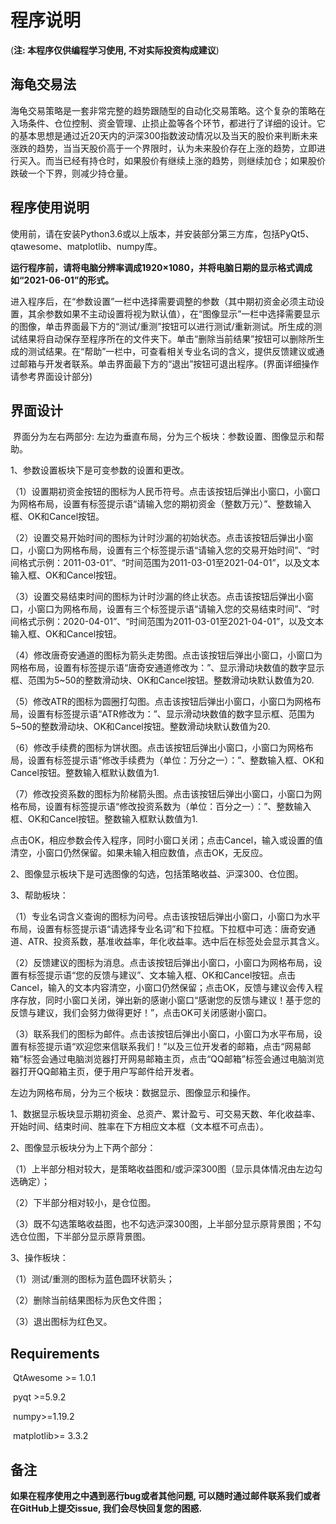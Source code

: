 # 程序说明 

(**注: 本程序仅供编程学习使用, 不对实际投资构成建议**)



## 海龟交易法

​		海龟交易策略是一套非常完整的趋势跟随型的自动化交易策略。这个复杂的策略在入场条件、仓位控制、资金管理、止损止盈等各个环节，都进行了详细的设计。它的基本思想是通过近20天内的沪深300指数波动情况以及当天的股价来判断未来涨跌的趋势，当当天股价高于一个界限时，认为未来股价存在上涨的趋势，立即进行买入。而当已经有持仓时，如果股价有继续上涨的趋势，则继续加仓；如果股价跌破一个下界，则减少持仓量。



## 程序使用说明

​	使用前，请在安装Python3.6或以上版本，并安装部分第三方库，包括PyQt5、qtawesome、matplotlib、numpy库。

​	**运行程序前，请将电脑分辨率调成1920×1080，并将电脑日期的显示格式调成如“2021-06-01”的形式。**

​	进入程序后，在“参数设置”一栏中选择需要调整的参数（其中期初资金必须主动设置，其余参数如果不主动设置将视为默认值），在“图像显示”一栏中选择需要显示的图像，单击界面最下方的“测试/重测”按钮可以进行测试/重新测试。所生成的测试结果将自动保存至程序所在的文件夹下。单击“删除当前结果”按钮可以删除所生成的测试结果。在“帮助”一栏中，可查看相关专业名词的含义，提供反馈建议或通过邮箱与开发者联系。单击界面最下方的“退出”按钮可退出程序。(界面详细操作请参考界面设计部分)



## **界面设计**

​	界面分为左右两部分: 左边为垂直布局，分为三个板块：参数设置、图像显示和帮助。

1、参数设置板块下是可变参数的设置和更改。

​	（1）设置期初资金按钮的图标为人民币符号。点击该按钮后弹出小窗口，小窗口为网格布局，设置有标签提示语“请输入您的期初资金（整数万元）”、整数输入框、OK和Cancel按钮。

​	（2）设置交易开始时间的图标为计时沙漏的初始状态。点击该按钮后弹出小窗口，小窗口为网格布局，设置有三个标签提示语“请输入您的交易开始时间”、“时间格式示例：2011-03-01”、“时间范围为2011-03-01至2021-04-01”，以及文本输入框、OK和Cancel按钮。

​	（3）设置交易结束时间的图标为计时沙漏的终止状态。点击该按钮后弹出小窗口，小窗口为网格布局，设置有三个标签提示语“请输入您的交易结束时间”、“时间格式示例：2020-04-01”、“时间范围为2011-03-01至2021-04-01”，以及文本输入框、OK和Cancel按钮。

​	（4）修改唐奇安通道的图标为箭头走势图。点击该按钮后弹出小窗口，小窗口为网格布局，设置有标签提示语“唐奇安通道修改为：”、显示滑动块数值的数字显示框、范围为5~50的整数滑动块、OK和Cancel按钮。整数滑动块默认数值为20.

​	（5）修改ATR的图标为圆圈打勾图。点击该按钮后弹出小窗口，小窗口为网格布局，设置有标签提示语“ATR修改为：”、显示滑动块数值的数字显示框、范围为5~50的整数滑动块、OK和Cancel按钮。整数滑动块默认数值为20.

​	（6）修改手续费的图标为饼状图。点击该按钮后弹出小窗口，小窗口为网格布局，设置有标签提示语“修改手续费为（单位：万分之一）：”、整数输入框、OK和Cancel按钮。整数输入框默认数值为1.

​	（7）修改投资系数的图标为阶梯箭头图。点击该按钮后弹出小窗口，小窗口为网格布局，设置有标签提示语“修改投资系数为（单位：百分之一）：”、整数输入框、OK和Cancel按钮。整数输入框默认数值为1.

点击OK，相应参数会传入程序，同时小窗口关闭；点击Cancel，输入或设置的值清空，小窗口仍然保留。如果未输入相应数值，点击OK，无反应。

2、图像显示板块下是可选图像的勾选，包括策略收益、沪深300、仓位图。

3、帮助板块：

（1）专业名词含义查询的图标为问号。点击该按钮后弹出小窗口，小窗口为水平布局，设置有标签提示语“请选择专业名词”和下拉框。下拉框中可选：唐奇安通道、ATR、投资系数，基准收益率，年化收益率。选中后在标签处会显示其含义。

（2）反馈建议的图标为消息。点击该按钮后弹出小窗口，小窗口为网格布局，设置有标签提示语“您的反馈与建议”、文本输入框、OK和Cancel按钮。点击Cancel，输入的文本内容清空，小窗口仍然保留；点击OK，反馈与建议会传入程序存放，同时小窗口关闭，弹出新的感谢小窗口“感谢您的反馈与建议！基于您的反馈与建议，我们会努力做得更好！”，点击OK可关闭感谢小窗口。

（3）联系我们的图标为邮件。点击该按钮后弹出小窗口，小窗口为水平布局，设置有标签提示语“欢迎您来信联系我们！”以及三位开发者的邮箱，点击“网易邮箱”标签会通过电脑浏览器打开网易邮箱主页，点击“QQ邮箱”标签会通过电脑浏览器打开QQ邮箱主页，便于用户写邮件给开发者。

左边为网格布局，分为三个板块：数据显示、图像显示和操作。

1、数据显示板块显示期初资金、总资产、累计盈亏、可交易天数、年化收益率、开始时间、结束时间、胜率在下方相应文本框（文本框不可点击）。

2、图像显示板块分为上下两个部分：

（1）上半部分相对较大，是策略收益图和/或沪深300图（显示具体情况由左边勾选确定）；

（2）下半部分相对较小，是仓位图。

（3）既不勾选策略收益图，也不勾选沪深300图，上半部分显示原背景图；不勾选仓位图，下半部分显示原背景图。

3、操作板块：

（1）测试/重测的图标为蓝色圆环状箭头；

（2）删除当前结果图标为灰色文件图；

（3）退出图标为红色叉。



## Requirements

​	QtAwesome >= 1.0.1

​	pyqt >=5.9.2

​	numpy>=1.19.2

​	matplotlib>= 3.3.2



## **备注**

**如果在程序使用之中遇到恶行bug或者其他问题, 可以随时通过邮件联系我们或者在GitHub上提交issue, 我们会尽快回复您的困惑.**

